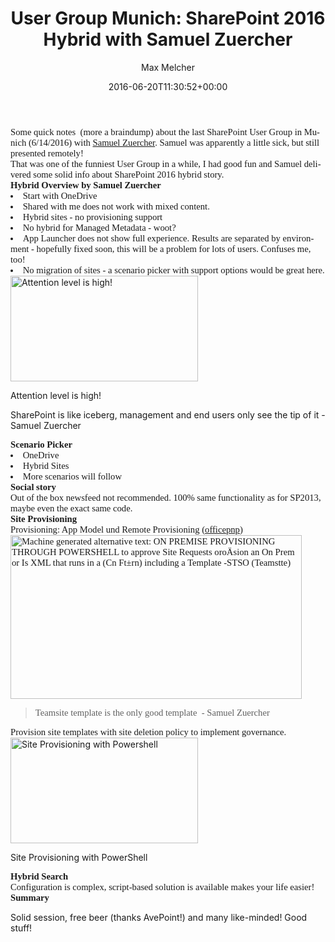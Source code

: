 ﻿---
title: 'User Group Munich: SharePoint 2016 Hybrid with Samuel Zuercher'
author: Max Melcher
aliases:
   - "/post/2016-06-20-user-group-munich-hybrid-sp2016/"
2016: "06"
type: post
date: 2016-06-20T11:30:52+00:00
url: /2016/06/user-group-munich-hybrid-sp2016/
yourls_shorturl:
  - http://melcher.it/s/81
categories:
  - Hybrid
  - SharePoint 2016
  - Uncategorized

---
<p lang="de" style="margin: 0in; font-family: Calibri; font-size: 11.0pt;">
  Some quick notes  (more a braindump) about the last SharePoint User Group in Munich (6/14/2016) with <a href="https://sharepointszu.com/">Samuel Zuercher</a>. Samuel was apparently a little sick, but still presented remotely!
</p>

<p lang="de" style="margin: 0in; font-family: Calibri; font-size: 11.0pt;">
  That was one of the funniest User Group in a while, I had good fun and Samuel delivered some solid info about SharePoint 2016 hybrid story.
</p>

<h2 lang="de" style="margin: 0in; font-family: Calibri; font-size: 11.0pt;">
  Hybrid Overview by Samuel Zuercher
</h2>

<li lang="de" style="margin: 0in; font-family: Calibri; font-size: 11.0pt;">
  Start with OneDrive
</li>
<li lang="de" style="margin: 0in; font-family: Calibri; font-size: 11.0pt;">
  Shared with me does not work with mixed content.
</li>
<li lang="de" style="margin: 0in; font-family: Calibri; font-size: 11.0pt;">
  Hybrid sites - no provisioning support
</li>
<li lang="de" style="margin: 0in; font-family: Calibri; font-size: 11.0pt;">
  No hybrid for Managed Metadata - woot?
</li>
<li lang="de" style="margin: 0in; font-family: Calibri; font-size: 11.0pt;">
  App Launcher does not show full experience. Results are separated by environment - hopefully fixed soon, this will be a problem for lots of users. Confuses me, too!
</li>
<li lang="de" style="margin: 0in; font-family: Calibri; font-size: 11.0pt;">
  No migration of sites - a scenario picker with support options would be great here.
</li>

<div id="attachment_2139" style="width: 310px" class="wp-caption aligncenter">
  <a href="https://melcher.it/wp-content/uploads/ug_062016_1.png"><img data-attachment-id="2139" data-permalink="https://melcher.it/2016/06/user-group-munich-hybrid-sp2016/ug_062016_1/" data-orig-file="https://melcher.it/wp-content/uploads/ug_062016_1.png" data-orig-size="5344,3008" data-comments-opened="1" data-image-meta="{&quot;aperture&quot;:&quot;0&quot;,&quot;credit&quot;:&quot;&quot;,&quot;camera&quot;:&quot;&quot;,&quot;caption&quot;:&quot;&quot;,&quot;created_timestamp&quot;:&quot;0&quot;,&quot;copyright&quot;:&quot;&quot;,&quot;focal_length&quot;:&quot;0&quot;,&quot;iso&quot;:&quot;0&quot;,&quot;shutter_speed&quot;:&quot;0&quot;,&quot;title&quot;:&quot;&quot;,&quot;orientation&quot;:&quot;0&quot;}" data-image-title="User Group Munich" data-image-description="" data-medium-file="https://melcher.it/wp-content/uploads/ug_062016_1-300x169.png" data-large-file="https://melcher.it/wp-content/uploads/ug_062016_1-1024x576.png" class="wp-image-2139 size-medium" src="https://melcher.it/wp-content/uploads/ug_062016_1-300x169.png" alt="Attention level is high!" width="300" height="169" srcset="https://melcher.it/wp-content/uploads/ug_062016_1-300x169.png 300w, https://melcher.it/wp-content/uploads/ug_062016_1-768x432.png 768w, https://melcher.it/wp-content/uploads/ug_062016_1-1024x576.png 1024w, https://melcher.it/wp-content/uploads/ug_062016_1-930x523.png 930w, https://melcher.it/wp-content/uploads/ug_062016_1-765x431.png 765w" sizes="(max-width: 300px) 100vw, 300px" /></a>
  
  <p class="wp-caption-text">
    Attention level is high!
  </p>
</div>

SharePoint is like iceberg, management and end users only see the tip of it - Samuel Zuercher

<h2 style="margin: 0in; font-family: Calibri; font-size: 11.0pt;">
  Scenario Picker
</h2>

<li lang="de" style="margin: 0in; font-family: Calibri; font-size: 11.0pt;">
  OneDrive
</li>
<li lang="de" style="margin: 0in; font-family: Calibri; font-size: 11.0pt;">
  Hybrid Sites
</li>
<li lang="de" style="margin: 0in; font-family: Calibri; font-size: 11.0pt;">
  More scenarios will follow
</li>

<h2 lang="de" style="margin: 0in; font-family: Calibri; font-size: 11.0pt;">
  Social story
</h2>

<p lang="de" style="margin: 0in; font-family: Calibri; font-size: 11.0pt;">
  Out of the box newsfeed not recommended. 100% same functionality as for SP2013, maybe even the exact same code.
</p>

<h2 lang="de" style="margin: 0in; font-family: Calibri; font-size: 11.0pt;">
  Site Provisioning
</h2>

<p lang="de" style="margin: 0in; font-family: Calibri; font-size: 11.0pt;">
  Provisioning: App Model und Remote Provisioning (<a href="https://github.com/OfficeDev/PnP">officepnp</a>)<img src="file:///C:/Users/Max/AppData/Local/Temp/msohtmlclip1/02/clip_image002.png" alt="Machine generated alternative text: ON PREMISE PROVISIONING THROUGH POWERSHELL to approve Site Requests oroÄsion an On Prem or Is XML that runs in a (Cn Ft±rn) including a Template -STSO (Teamstte) " width="466" height="262" />
</p>

> <p lang="de" style="margin: 0in; font-family: Calibri; font-size: 11.0pt;">
>   Teamsite template is the only good template  - Samuel Zuercher
> </p>

<p lang="de" style="margin: 0in; font-family: Calibri; font-size: 11.0pt;">
  Provision site templates with site deletion policy to implement governance.
</p>

<div id="attachment_2140" style="width: 310px" class="wp-caption aligncenter">
  <a href="https://melcher.it/wp-content/uploads/ug_062016_2.png"><img data-attachment-id="2140" data-permalink="https://melcher.it/2016/06/user-group-munich-hybrid-sp2016/ug_062016_2/" data-orig-file="https://melcher.it/wp-content/uploads/ug_062016_2.png" data-orig-size="5344,3008" data-comments-opened="1" data-image-meta="{&quot;aperture&quot;:&quot;0&quot;,&quot;credit&quot;:&quot;&quot;,&quot;camera&quot;:&quot;&quot;,&quot;caption&quot;:&quot;&quot;,&quot;created_timestamp&quot;:&quot;0&quot;,&quot;copyright&quot;:&quot;&quot;,&quot;focal_length&quot;:&quot;0&quot;,&quot;iso&quot;:&quot;0&quot;,&quot;shutter_speed&quot;:&quot;0&quot;,&quot;title&quot;:&quot;&quot;,&quot;orientation&quot;:&quot;0&quot;}" data-image-title="User Group - Site Provisioning" data-image-description="" data-medium-file="https://melcher.it/wp-content/uploads/ug_062016_2-300x169.png" data-large-file="https://melcher.it/wp-content/uploads/ug_062016_2-1024x576.png" class="wp-image-2140 size-medium" src="https://melcher.it/wp-content/uploads/ug_062016_2-300x169.png" alt="Site Provisioning with Powershell" width="300" height="169" srcset="https://melcher.it/wp-content/uploads/ug_062016_2-300x169.png 300w, https://melcher.it/wp-content/uploads/ug_062016_2-768x432.png 768w, https://melcher.it/wp-content/uploads/ug_062016_2-1024x576.png 1024w, https://melcher.it/wp-content/uploads/ug_062016_2-930x523.png 930w, https://melcher.it/wp-content/uploads/ug_062016_2-765x431.png 765w" sizes="(max-width: 300px) 100vw, 300px" /></a>
  
  <p class="wp-caption-text">
    Site Provisioning with PowerShell
  </p>
</div>

<h2 lang="de" style="margin: 0in; font-family: Calibri; font-size: 11.0pt;">
  Hybrid Search
</h2>

<p lang="de" style="margin: 0in; font-family: Calibri; font-size: 11.0pt;">
  Configuration is complex, script-based solution is available makes your life easier!
</p>

<h2 lang="de" style="margin: 0in; font-family: Calibri; font-size: 11.0pt;">
  Summary
</h2>

Solid session, free beer (thanks AvePoint!) and many like-minded! Good stuff!
